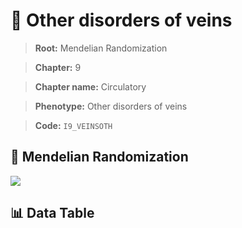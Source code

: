 # 🧪 Other disorders of veins

> **Root:** Mendelian Randomization

> **Chapter:** 9  

> **Chapter name:** Circulatory

> **Phenotype:** Other disorders of veins  

> **Code:** `I9_VEINSOTH`

## 🧬 Mendelian Randomization  

<img src="/MR/Figures/Forward/I9_VEINSOTH.png"/>

## 📊 Data Table

<CsvTableMRF src="/MR_Data/Forward/I9_VEINSOTH.csv"/>
